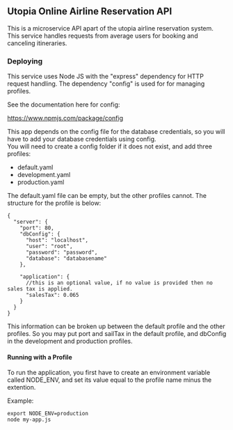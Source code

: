 ## Utopia Online Airline Reservation API

This is a microservice API apart of the utopia airline reservation system. This service handles requests from average users for booking and canceling itineraries.

### Deploying

This service uses Node JS with the "express" dependency for HTTP request handling. The dependency "config" is used for for managing profiles.

See the documentation here for config:

<https://www.npmjs.com/package/config>

This app depends on the config file for the database credentials, so you will have to add your database credentials using config.  
You will need to create a config folder if it does not exist, and add three profiles:

- default.yaml
- development.yaml
- production.yaml

The default.yaml file can be empty, but the other profiles cannot. The structure for the profile is below:

```
{
  "server": {
    "port": 80,
    "dbConfig": {
      "host": "localhost",
      "user": "root",
      "password": "password",
      "database": "databasename"
    },

    "application": {
      //this is an optional value, if no value is provided then no sales tax is applied.
      "salesTax": 0.065
    }
  }
}
```

This information can be broken up between the default profile and the other profiles. So you may put port and sailTax in the default profile, and dbConfig in the development and production profiles.

#### Running with a Profile

To run the application, you first have to create an environment variable called NODE_ENV, and set its value equal to the profile name minus the extention.

Example:

```
export NODE_ENV=production
node my-app.js
```
